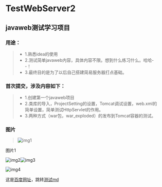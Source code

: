  [const]:图片
 [img1]:(image/10.jpg)
 [img2]:(image/15.jpg)
 [img3]:(image/20.jpg)
 [img4]:(image/30.jpg)
 
 [const]:网址，链接
 [测试md]:image/index.md
 [百度网址]:http://www.baidu.com 

# TestWebServer2

## javaweb测试学习项目

### 用途：
>* 1.熟悉idea的使用
>* 2.测试简单javaweb内容，具体内容不限。想到什么练习什么。哈哈- -！
>* 3.最终目的是为了以后自己搭建简易服务器打点基础。

### 首次提交，涉及内容如下： 
>* 1.创建第一个javaweb项目 
>* 2.类库的导入，ProjectSetting的设置，Tomcat调试设置，web.xml的简单设置，简单测试HttpServlet的作用。 
>* 3.两种方式（war包，war_exploded）的发布到Tomcat容器的测试。


### 图片
> ![img1]

图片1

![img2]![img3]

![img4]


这是[百度网址]，跳转[测试md]

